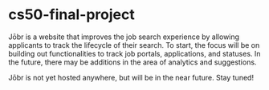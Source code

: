 # cs50-final-project

Jōbr is a website that improves the job search experience by allowing applicants to track the lifecycle of their search. To start, the 
focus will be on building out functionalities to track job portals, applications, and statuses. In the future, there may be additions
in the area of analytics and suggestions.

Jōbr is not yet hosted anywhere, but will be in the near future. Stay tuned!
